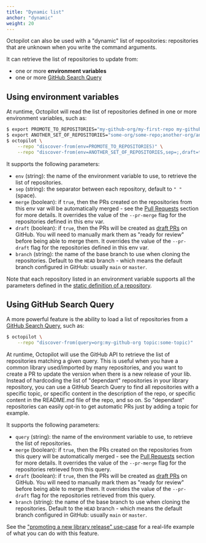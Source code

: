 ```yaml
---
title: "Dynamic list"
anchor: "dynamic"
weight: 20
---
```


Octopilot can also be used with a "dynamic" list of repositories: repositories that are unknown when you write the command arguments.

It can retrieve the list of repositories to update from:
- one or more **environment variables**
- one or more [GitHub Search Query](https://docs.github.com/en/github/searching-for-information-on-github/searching-on-github/searching-for-repositories)

## Using environment variables

At runtime, Octopilot will read the list of repositories defined in one or more environment variables, such as:

```bash
$ export PROMOTE_TO_REPOSITORIES="my-github-org/my-first-repo my-github-org/my-second-repo(draft=true,merge=false)"
$ export ANOTHER_SET_OF_REPOSITORIES="some-org/some-repo;another-org/another-repo(draft=false)"
$ octopilot \
    --repo "discover-from(env=PROMOTE_TO_REPOSITORIES)" \
    --repo "discover-from(env=ANOTHER_SET_OF_REPOSITORIES,sep=;,draft=true)"
```

It supports the following parameters:

- `env` (string): the name of the environment variable to use, to retrieve the list of repositories.
- `sep` (string): the separator between each repository, default to `" "` (space).
- `merge` (boolean): if `true`, then the PRs created on the repositories from this env var will be automatically merged - see the [Pull Requests](#pull-request) section for more details. It overrides the value of the `--pr-merge` flag for the repositories defined in this env var.
- `draft` (boolean): if `true`, then the PRs will be created as [draft PRs](https://github.blog/2019-02-14-introducing-draft-pull-requests/) on GitHub. You will need to manually mark them as "ready for review" before being able to merge them. It overrides the value of the `--pr-draft` flag for the repositories defined in this env var.
- `branch` (string): the name of the base branch to use when cloning the repositories. Default to the `HEAD` branch - which means the default branch configured in GitHub: usually `main` or `master`.

Note that each repository listed in an environment variable supports all the parameters defined in the [static definition of a repository](#static).

## Using GitHub Search Query

A more powerful feature is the ability to load a list of repositories from a [GitHub Search Query](https://docs.github.com/en/github/searching-for-information-on-github/searching-on-github/searching-for-repositories), such as:

```bash
$ octopilot \
    --repo "discover-from(query=org:my-github-org topic:some-topic)"
```

At runtime, Octopilot will use the GitHub API to retrieve the list of repositories matching a given query. This is useful when you have a common library used/imported by many repositories, and you want to create a PR to update the version when there is a new release of your lib. Instead of hardcoding the list of "dependant" repositories in your library repository, you can use a GitHub Search Query to find all repositories with a specific topic, or specific content in the description of the repo, or specific content in the README.md file of the repo, and so on. So "dependant" repositories can easily opt-in to get automatic PRs just by adding a topic for example.

It supports the following parameters:

- `query` (string): the name of the environment variable to use, to retrieve the list of repositories.
- `merge` (boolean): if `true`, then the PRs created on the repositories from this query will be automatically merged - see the [Pull Requests](#pull-request) section for more details. It overrides the value of the `--pr-merge` flag for the repositories retrieved from this query.
- `draft` (boolean): if `true`, then the PRs will be created as [draft PRs](https://github.blog/2019-02-14-introducing-draft-pull-requests/) on GitHub. You will need to manually mark them as "ready for review" before being able to merge them. It overrides the value of the `--pr-draft` flag for the repositories retrieved from this query.
- `branch` (string): the name of the base branch to use when cloning the repositories. Default to the `HEAD` branch - which means the default branch configured in GitHub: usually `main` or `master`.

See the ["promoting a new library release" use-case](#use-case-lib-promotion) for a real-life example of what you can do with this feature.
